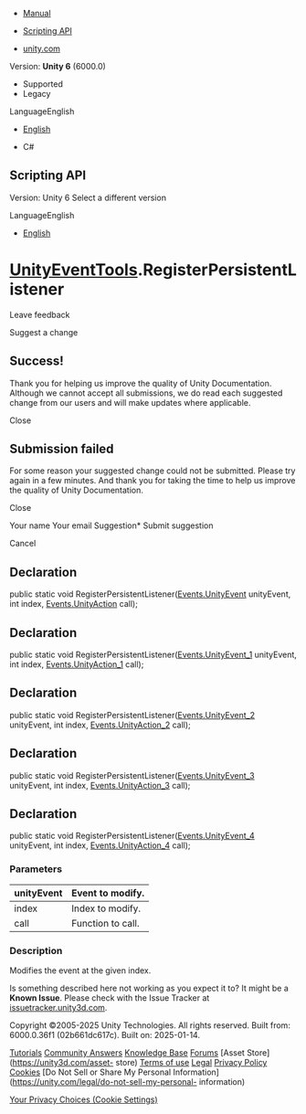 [ ]()

  * [Manual](../Manual/index.html)
  * [Scripting API](../ScriptReference/index.html)

  * [unity.com](https://unity.com/)

Version: **Unity 6** (6000.0)

  * Supported
  * Legacy

LanguageEnglish

  * [English]()

  * C#

[ ](https://docs.unity3d.com)

## Scripting API

Version: Unity 6 Select a different version

LanguageEnglish

  * [English]()

#  [UnityEventTools](Events.UnityEventTools.html).RegisterPersistentListener

Leave feedback

Suggest a change

## Success!

Thank you for helping us improve the quality of Unity Documentation. Although
we cannot accept all submissions, we do read each suggested change from our
users and will make updates where applicable.

Close

## Submission failed

For some reason your suggested change could not be submitted. Please <a>try
again</a> in a few minutes. And thank you for taking the time to help us
improve the quality of Unity Documentation.

Close

Your name Your email Suggestion* Submit suggestion

Cancel

[ ]()

## Declaration

public static void
RegisterPersistentListener([Events.UnityEvent](Events.UnityEvent.html)
unityEvent, int index, [Events.UnityAction](Events.UnityAction.html) call);

## Declaration

public static void
RegisterPersistentListener([Events.UnityEvent_1](Events.UnityEvent_1.html)
unityEvent, int index, [Events.UnityAction_1](Events.UnityAction_1.html)
call);

## Declaration

public static void
RegisterPersistentListener([Events.UnityEvent_2](Events.UnityEvent_2.html)
unityEvent, int index, [Events.UnityAction_2](Events.UnityAction_2.html)
call);

## Declaration

public static void
RegisterPersistentListener([Events.UnityEvent_3](Events.UnityEvent_3.html)
unityEvent, int index, [Events.UnityAction_3](Events.UnityAction_3.html)
call);

## Declaration

public static void
RegisterPersistentListener([Events.UnityEvent_4](Events.UnityEvent_4.html)
unityEvent, int index, [Events.UnityAction_4](Events.UnityAction_4.html)
call);

### Parameters

unityEvent | Event to modify.  
---|---  
index | Index to modify.  
call | Function to call.  
  
### Description

Modifies the event at the given index.

Is something described here not working as you expect it to? It might be a
**Known Issue**. Please check with the Issue Tracker at
[issuetracker.unity3d.com](https://issuetracker.unity3d.com).

Copyright ©2005-2025 Unity Technologies. All rights reserved. Built from:
6000.0.36f1 (02b661dc617c). Built on: 2025-01-14.

[Tutorials](https://unity3d.com/learn) [Community
Answers](https://answers.unity3d.com) [Knowledge
Base](https://support.unity3d.com/hc/en-us)
[Forums](https://forum.unity3d.com) [Asset Store](https://unity3d.com/asset-
store) [Terms of use](https://docs.unity3d.com/Manual/TermsOfUse.html)
[Legal](https://unity.com/legal) [Privacy
Policy](https://unity.com/legal/privacy-policy)
[Cookies](https://unity.com/legal/cookie-policy) [Do Not Sell or Share My
Personal Information](https://unity.com/legal/do-not-sell-my-personal-
information)

[Your Privacy Choices (Cookie Settings)](javascript:void\(0\);)

